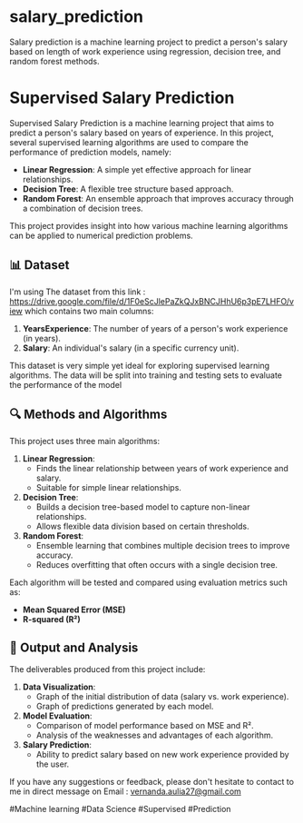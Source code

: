 # salary_prediction
Salary prediction is a machine learning project to predict a person's salary based on length of work experience using regression, decision tree, and random forest methods.

# Supervised Salary Prediction
Supervised Salary Prediction is a machine learning project that aims to predict a person's salary based on years of experience. In this project, several supervised learning algorithms are used to compare the performance of prediction models, namely:
- **Linear Regression**: A simple yet effective approach for linear relationships.
- **Decision Tree**: A flexible tree structure based approach.
- **Random Forest**: An ensemble approach that improves accuracy through a combination of decision trees.

This project provides insight into how various machine learning algorithms can be applied to numerical prediction problems.

## 📊 Dataset
I'm using The dataset from this link : https://drive.google.com/file/d/1F0eScJlePaZkQJxBNCJHhU6p3pE7LHFO/view 
 which contains two main columns:
1. **YearsExperience**: The number of years of a person's work experience (in years).
2. **Salary**: An individual's salary (in a specific currency unit).

This dataset is very simple yet ideal for exploring supervised learning algorithms. The data will be split into training and testing sets to evaluate the performance of the model


## 🔍 Methods and Algorithms
This project uses three main algorithms:
1. **Linear Regression**: 
   - Finds the linear relationship between years of work experience and salary.
   - Suitable for simple linear relationships.
2. **Decision Tree**: 
   - Builds a decision tree-based model to capture non-linear relationships.
   - Allows flexible data division based on certain thresholds.
3. **Random Forest**:
   - Ensemble learning that combines multiple decision trees to improve accuracy.
   - Reduces overfitting that often occurs with a single decision tree.

Each algorithm will be tested and compared using evaluation metrics such as:
- **Mean Squared Error (MSE)**
- **R-squared (R²)**

## 🚀 Output and Analysis
The deliverables produced from this project include:
1. **Data Visualization**: 
   - Graph of the initial distribution of data (salary vs. work experience).
   - Graph of predictions generated by each model.
2. **Model Evaluation**:
   - Comparison of model performance based on MSE and R².
   - Analysis of the weaknesses and advantages of each algorithm.
3. **Salary Prediction**:
   - Ability to predict salary based on new work experience provided by the user.
     
If you have any suggestions or feedback, please don't hesitate to contact to me in direct message on Email :
vernanda.aulia27@gmail.com 

#Machine learning
#Data Science
#Supervised
#Prediction
